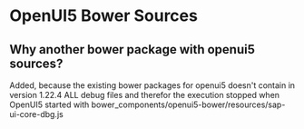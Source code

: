# OpenUI5 Bower Sources

## Why another bower package with openui5 sources?

Added, because the existing bower packages for openui5 doesn't contain in version 1.22.4 ALL debug files and therefor the execution stopped when OpenUI5 started with bower_components/openui5-bower/resources/sap-ui-core-dbg.js 